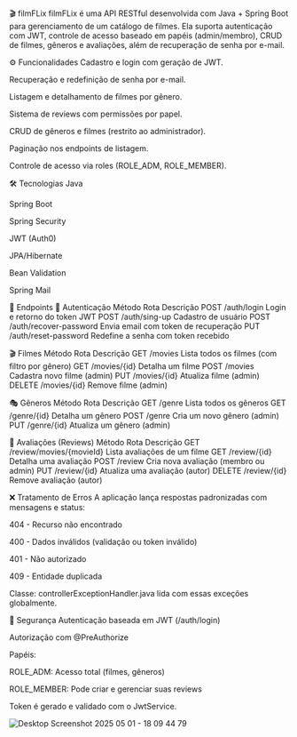 🎬 filmFLix
filmFLix é uma API RESTful desenvolvida com Java + Spring Boot para gerenciamento de um catálogo de filmes. Ela suporta autenticação com JWT, 
controle de acesso baseado em papéis (admin/membro), CRUD de filmes, gêneros e avaliações, além de recuperação de senha por e-mail.


⚙️ Funcionalidades
Cadastro e login com geração de JWT.

Recuperação e redefinição de senha por e-mail.

Listagem e detalhamento de filmes por gênero.

Sistema de reviews com permissões por papel.

CRUD de gêneros e filmes (restrito ao administrador).

Paginação nos endpoints de listagem.

Controle de acesso via roles (ROLE_ADM, ROLE_MEMBER).

🛠 Tecnologias
Java 

Spring Boot

Spring Security

JWT (Auth0)

JPA/Hibernate

Bean Validation

Spring Mail

🔗 Endpoints
🔐 Autenticação
Método	Rota	Descrição
POST	/auth/login	Login e retorno do token JWT
POST	/auth/sing-up	Cadastro de usuário
POST	/auth/recover-password	Envia email com token de recuperação
PUT	/auth/reset-password	Redefine a senha com token recebido

🎬 Filmes
Método	Rota	Descrição
GET	/movies	Lista todos os filmes (com filtro por gênero)
GET	/movies/{id}	Detalha um filme
POST	/movies	Cadastra novo filme (admin)
PUT	/movies/{id}	Atualiza filme (admin)
DELETE	/movies/{id}	Remove filme (admin)

🎭 Gêneros
Método	Rota	Descrição
GET	/genre	Lista todos os gêneros
GET	/genre/{id}	Detalha um gênero
POST	/genre	Cria um novo gênero (admin)
PUT	/genre/{id}	Atualiza um gênero (admin)

📝 Avaliações (Reviews)
Método	Rota	Descrição
GET	/review/movies/{movieId}	Lista avaliações de um filme
GET	/review/{id}	Detalha uma avaliação
POST	/review	Cria nova avaliação (membro ou admin)
PUT	/review/{id}	Atualiza uma avaliação (autor)
DELETE	/review/{id}	Remove avaliação (autor)

❌ Tratamento de Erros
A aplicação lança respostas padronizadas com mensagens e status:

404 - Recurso não encontrado

400 - Dados inválidos (validação ou token inválido)

401 - Não autorizado

409 - Entidade duplicada

Classe: controllerExceptionHandler.java lida com essas exceções globalmente.

🔐 Segurança
Autenticação baseada em JWT (/auth/login)

Autorização com @PreAuthorize

Papéis:

ROLE_ADM: Acesso total (filmes, gêneros)

ROLE_MEMBER: Pode criar e gerenciar suas reviews

Token é gerado e validado com o JwtService.


![Desktop Screenshot 2025 05 01 - 18 09 44 79](https://github.com/user-attachments/assets/254cf148-5d35-4efc-9b14-e5deb2fb7f2e)
